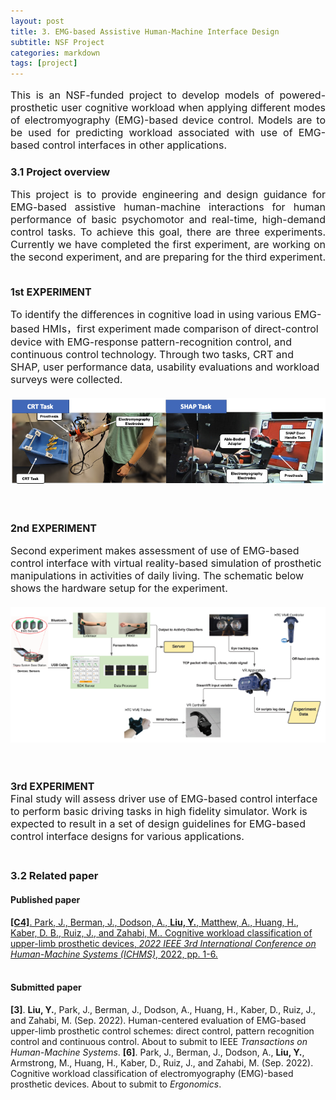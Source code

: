 ```yaml
---
layout: post
title: 3. EMG-based Assistive Human-Machine Interface Design 
subtitle: NSF Project
categories: markdown
tags: [project]
---
```

<font size=3>
<p style="text-align:justify; text-justify:inter-ideograph;">This is an NSF-funded project to develop models of powered-prosthetic user cognitive workload when applying different modes of electromyography (EMG)-based device control. Models are to be used for predicting workload associated with use of EMG-based control interfaces in other applications.
</p>
</font>

### 3.1 Project overview

<font size=3>
<p style="text-align:justify; text-justify:inter-ideograph;">
This project is to provide engineering and design guidance for EMG-based assistive human-machine interactions for human performance of basic psychomotor and real-time, high-demand control tasks. To achieve this goal, there are three experiments. Currently we have completed the first experiment, are working on the second experiment, and are preparing for the third experiment.<br/><br/>

<b> 1st EXPERIMENT</b><br/>

 To identify the differences in cognitive load in using various EMG-based HMIs，first experiment made comparison of direct-control device with EMG-response pattern-recognition control, and continuous control technology. Through two tasks, CRT and SHAP, user performance data, usability evaluations and workload surveys were collected. <br/><br/>
<img src="/assets/images/banners/NSF-Phase1.png"/>


<br/><br/><b> 2nd EXPERIMENT</b><br/>

Second experiment makes assessment of use of EMG-based control interface with virtual reality-based simulation of prosthetic manipulations in activities of daily living. The schematic below shows the hardware setup for the experiment.  <br/><br/>
<img src="/assets/images/banners/NSF-Phase2.png"/>

<br/><br/><b> 3rd EXPERIMENT</b><br/>
Final study will assess driver use of EMG-based control interface to perform basic driving tasks in high fidelity simulator. Work is expected to result in a set of design guidelines for EMG-based control interface designs for various applications. <br/><br/>


</p>
</font>

### 3.2 Related paper

#### Published paper
<a href="https://ieeexplore.ieee.org/document/9980676" target="_blank"><b>[C4]</b>. Park, J., Berman, J., Dodson, A., <b>Liu, Y.</b>, Matthew, A., Huang, H., Kaber, D. B., Ruiz, J., and Zahabi, M.. Cognitive workload classification of upper-limb prosthetic devices, <i>2022 IEEE 3rd International Conference on Human-Machine Systems (ICHMS)</i>, 2022, pp. 1-6. </a><br/><br/>

#### Submitted paper

 <b>[3]</b>. <b>Liu, Y.</b>, Park, J., Berman, J., Dodson, A., Huang, H., Kaber, D., Ruiz, J., and Zahabi, M. (Sep. 2022). Human-centered evaluation of EMG-based upper-limb prosthetic control schemes: direct control, pattern recognition control and continuous control. About to submit to IEEE <i>Transactions on Human-Machine Systems</i>.
<b>[6]</b>. Park, J., Berman, J., Dodson, A., <b>Liu, Y.</b>, Armstrong, M., Huang, H., Kaber, D., Ruiz, J., and Zahabi, M. (Sep. 2022). Cognitive workload classification of electromyography (EMG)-based prosthetic devices. About to submit to <i>Ergonomics</i>.<br/><br/>

<!-- ### 3.3 Demo video
![](https://youtu.be/6xAK8W69i-g) -->

